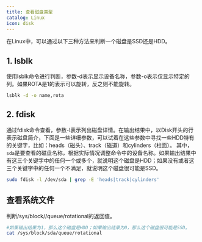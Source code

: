 ```yaml
---
title: 查看磁盘类型
catalog: Linux
icon: disk
---
```


在Linux中，可以通过以下三种方法来判断一个磁盘是SSD还是HDD。

## 1. lsblk
使用lsblk命令进行判断，参数-d表示显示设备名称，参数-o表示仅显示特定的列。如果ROTA是1的表示可以旋转，反之则不能旋转。
```bash
lsblk -d -o name,rota 
```
## 2. fdisk
通过fdisk命令查看，参数-l表示列出磁盘详情。在输出结果中，以Disk开头的行表示磁盘简介，下面是一些详细参数，可以试着在这些参数中寻找一些HDD特有的关键字，比如：heads（磁头）、track（磁道）和cylinders（柱面）。
其中，```sda```是要查看的磁盘名称，根据实际情况调整命令中的设备名称。如果输出结果中有这三个关键字中的任何一个或多个，就说明这个磁盘是HDD；如果没有或者这三个关键字中的任何一个不满足，就说明这个磁盘很可能是SSD。
```bash
sudo fdisk -l /dev/sda | grep -E 'heads|track|cylinders'
```

## 查看系统文件
判断/sys/block//queue/rotational的返回值。
```bash
#如果输出结果为1，那么这个磁盘是HDD；如果输出结果为0，那么这个磁盘很可能是SSD。
cat /sys/block/sda/queue/rotational
```